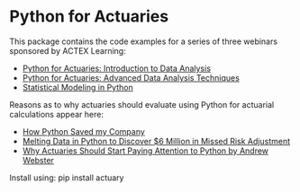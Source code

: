 # Python for Actuaries
This package contains the code examples for a series of three webinars sponsored by ACTEX Learning:
<ul>
  <li><a href="https://www.actexmadriver.com/product.aspx?id=453140807">Python for Actuaries: Introduction to Data Analysis</a></li>
  <li><a href="https://www.actexmadriver.com/product.aspx?id=453140950">Python for Actuaries: Advanced Data Analysis Techniques</a></li>
  <li><a href="https://www.actexmadriver.com/product.aspx?id=453142503">Statistical Modeling in Python</a></li>
</ul>

Reasons as to why actuaries should evaluate using Python for actuarial calculations appear here:
<ul>
<li><a href="https://blog.actexmadriver.com/2017/10/09/how-python-saved-my-company/">How Python Saved my Company</a></li>
<li><a href="https://blog.actexmadriver.com/2018/01/16/melting-data-in-python-to-discover-6-million-in-missed-risk-adjustment/">Melting Data in Python to Discover $6 Million in Missed Risk Adjustment</a></li>
<li><a href="https://blog.actexmadriver.com/2018/06/13/why-actuaries-should-start-paying-attention-to-python/">Why Actuaries Should Start Paying Attention to Python by Andrew Webster</a></li>
</ul>

Install using: pip install actuary
